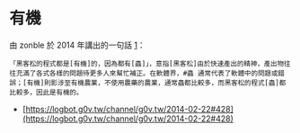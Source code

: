 <!-- TITLE: 有機 -->
<!-- SUBTITLE: 黑客松的程式都是有機的，因為都有蟲 -->

# 有機

由 zonble 於 2014 年講出的一句話 [1](https://logbot.g0v.tw/channel/g0v.tw/2014-02-22#428)：

    「黑客松的程式都是[有機]的，因為都有[蟲]」，意指[黑客松]由於快速產出的精神，產出物往往充滿了各式各樣的問題待更多人來幫忙補正。在軟體界，#蟲 通常代表了軟體中的問題或錯誤；[有機]則影涉至有機農業，不使用農藥的農業，通常蟲都比較多，而黑客松的程式[蟲]都比較多，因此是有機的。

* [https://logbot.g0v.tw/channel/g0v.tw/2014-02-22#428](https://logbot.g0v.tw/channel/g0v.tw/2014-02-22#428)